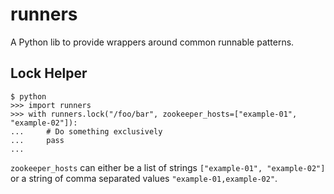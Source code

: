 # runners
A Python lib to provide wrappers around common runnable patterns.


## Lock Helper

```
$ python
>>> import runners
>>> with runners.lock("/foo/bar", zookeeper_hosts=["example-01", "example-02"]):
...     # Do something exclusively
...     pass
... 
```

`zookeeper_hosts` can either be a list of strings `["example-01", "example-02"]` or a
string of comma separated values `"example-01,example-02"`.
